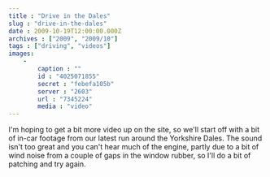 ```yaml
---
title : "Drive in the Dales"
slug : "drive-in-the-dales"
date : 2009-10-19T12:00:00.000Z
archives : ["2009", "2009/10"]
tags : ["driving", "videos"]
images:
    -
        caption : ""
        id : "4025071855"
        secret : "febefa105b"
        server : "2603"
        url : "7345224"
        media : "video"
---
```


I'm hoping to get a bit more video up on the site, so we'll start off with a bit of in-car footage from our latest run around the Yorkshire Dales. The sound isn't too great and you can't hear much of the engine, partly due to a bit of wind noise from a couple of gaps in the window rubber, so I'll do a bit of patching and try again.